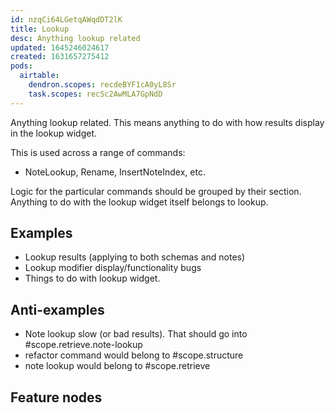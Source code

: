 ```yaml
---
id: nzqCi64LGetqAWqdDT2lK
title: Lookup
desc: Anything lookup related
updated: 1645246024617
created: 1631657275412
pods:
  airtable:
    dendron.scopes: recdeBYF1cA0yL8Sr
    task.scopes: recSc2AwMLA7GpNdD
---
```


Anything lookup related. This means anything to do with how results display in the lookup widget. 

This is used across a range of commands:
- NoteLookup, Rename, InsertNoteIndex, etc.

Logic for the particular commands should be grouped by their section. Anything to do with the lookup widget itself belongs to lookup.

## Examples
- Lookup results (applying to both schemas and notes)
- Lookup modifier display/functionality bugs 
- Things to do with lookup widget.

## Anti-examples
- Note lookup slow (or bad results). That should go into #scope.retrieve.note-lookup
- refactor command would belong to #scope.structure
- note lookup would belong to #scope.retrieve

## Feature nodes

